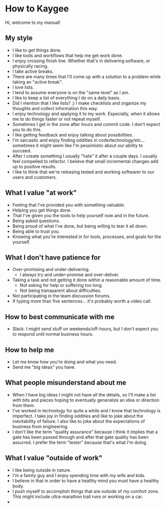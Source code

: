 # How to Kaygee

Hi, welcome to my manual!

## My style

- I like to get things done.
- I like tools and workflows that help me get work done.
- I enjoy crossing finish line. Whether that's in delivering software, or physically racing.
- I take active breaks.
- There are many times that I'll come up with a solution to a problem while taking an "active break".
- I love lists.
- I tend to assume everyone is on the "same level" as I am.
- I like to keep a list of everything I do on a daily basis.
- Did I mention that I like lists? ;) I make checklists and organize my thoughts and collect information this way.
- I enjoy technology and applying it to my work. Especially, when it allows me to do things faster or not repeat myself.
- Sometimes I get in the zone after hours and commit code. I don't expect you to do this.
- I like getting feedback and enjoy talking about possibilities.
- I'm sarcastic and enjoy finding oddities in code/technology/etc... sometimes it might seem like I'm pessimistic about our ability to succeed.
- After I create something I usually "hate" it after a couple days. I usually feel compelled to refactor. I believe that small incremental changes add up to positive results.
- I like to think that we're releasing tested and working softwarer to our users and customers.

## What I value "at work"

- Feeling that I've provided you with something valuable.
- Helping you get things done.
- That I've given you the tools to help yourself now and in the future.
- Being asked questions.
- Being proud of what I've done, but being willing to tear it all down.
- Being able to trust you.
- Knowing what you're interested in for tools, processes, and goals for the yourself.

## What I don't have patience for

- Over-promising and under-delivering.
  - I always try and under-promise and over-deliver.
- Taking a task and not getting it done within a reasonable amount of time.
  - Not asking for help or suffering too long.
  - Not being transparent about difficulties.
- Not participating in the team discussion forums.
- If typing more than five sentences... it's probably worth a video call.

## How to best communicate with me

- Slack. I might send stuff on weekends/off-hours, but I don't expect you to respond until normal business hours.

## How to help me

- Let me know how you're doing and what you need.
- Send me "big ideas" you have.

## What people misunderstand about me

- When I have big ideas I might not have all the details, so I'll make a list with bits and pieces hoping to eventually generalize an idea or direction from them.
- I've worked in technology for quite a while and I know that technology is imperfect. I take joy in finding oddities and like to joke about the inevitability of failure. I also like to joke about the expectations of business from engineering.
- I don't like the term "quality assurance" because I think it implies that a gate has been passed through and after that gate quality has been assurred. I prefer the term "tester" because that's what I'm doing.

## What I value "outside of work"

- I like being outside in nature.
- I'm a family guy and I enjoy spending time with my wife and kids.
- I believe in that in order to have a healthy mind you must have a healthy body.
- I push myself to accomplish things that are outside of my comfort zone. This might include ultra-marathon trail runs or working on a car.
- 
